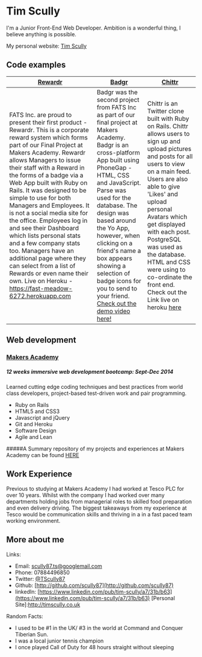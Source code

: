 Tim Scully
===========
I'm a Junior Front-End Web Developer. Ambition is a wonderful thing, I believe anything is possible.

My personal website: [Tim Scully](http://timscully.co.uk)

Code examples
---------------

|[Rewardr](http://github.com/hatstephens/FATS_rewardr)|[Badgr](http://github.com/scully87/FATS_badgr)|[Chittr](http://github.com/Scully87/Chittr)|
| ------------- | ------------ |  ----------  |
|FATS Inc. are proud to present their first product - Rewardr. This is a corporate reward system which forms part of our Final Project at Makers Academy. Rewardr allows Managers to issue their staff with a Reward in the forms of a badge via a Web App built with Ruby on Rails. It was designed to be simple to use for both Managers and Employees. It is not a social media site for the office. Employees log in and see their Dashboard which lists personal stats and a few company stats too. Managers have an additional page where they can select from a list of Rewards or even name their own. Live on Heroku - https://fast-meadow-6272.herokuapp.com|Badgr was the second project from FATS Inc as part of our final project at Makers Academy. Badgr is an cross-platform App built using PhoneGap - HTML, CSS and JavaScript. Parse was used for the database. The design was based around the Yo App, however, when clicking on a friend's name a box appears showing a selection of badge icons for you to send to your friend. [Check out the demo video here!](https://www.youtube.com/watch?v=sUN0YaqLpF8&list=UU1NQjRun26caQPa6D6j3dsg)|Chittr is an Twitter clone built with Ruby on Rails. Chittr allows users to sign up and upload pictures and posts for all users to view on a main feed. Users are also able to give 'Likes' and upload personal Avatars which get displayed with each post. PostgreSQL was used as the database. HTML and CSS were using to co-ordinate the front end. Check out the Link live on heroku [here](http://chittr-chittr.herokuapp.com/)|

Web development
----------------

### [Makers Academy](http://makersacademy.com)
##### 12 weeks immersive web development bootcamp: Sept-Dec 2014
Learned cutting edge coding techniques and best practices from world class developers, project-based test-driven work and pair programming.

- Ruby on Rails
- HTML5 and CSS3
- Javascript and jQuery
- Git and Heroku
- Software Design
- Agile and Lean

#####A Summary repository of my projects and experiences at Makers Academy can be found [HERE](https://github.com/Scully87/Makers_Academy)

Work Experience
-----------------
Previous to studying at Makers Academy I had worked at Tesco PLC for over 10 years. Whilst with the company I had worked over many departments holding jobs from managerial roles to skilled food preparation and even delivery driving.
The biggest takeaways from my experience at Tesco would be communication skills and thriving in a in a fast paced team working environment.

More about me
---------------

Links:
  - Email: scully87.ts@googlemail.com
  - Phone: 07884496850
  - Twitter: [@TScully87](https://twitter.com/TScully87)
  - Github: [http://github.com/scully87](http://github.com/scully87)
  - linkedIn: [https://www.linkedin.com/pub/tim-scully/a7/31b/b63](https://www.linkedin.com/pub/tim-scully/a7/31b/b63)
  [Personal Site]:http://timscully.co.uk

Random Facts:
  - I used to be #1 in the UK/ #3 in the world at Command and Conquer Tiberian Sun.
  - I was a local junior tennis champion
  - I once played Call of Duty for 48 hours straight without sleeping
